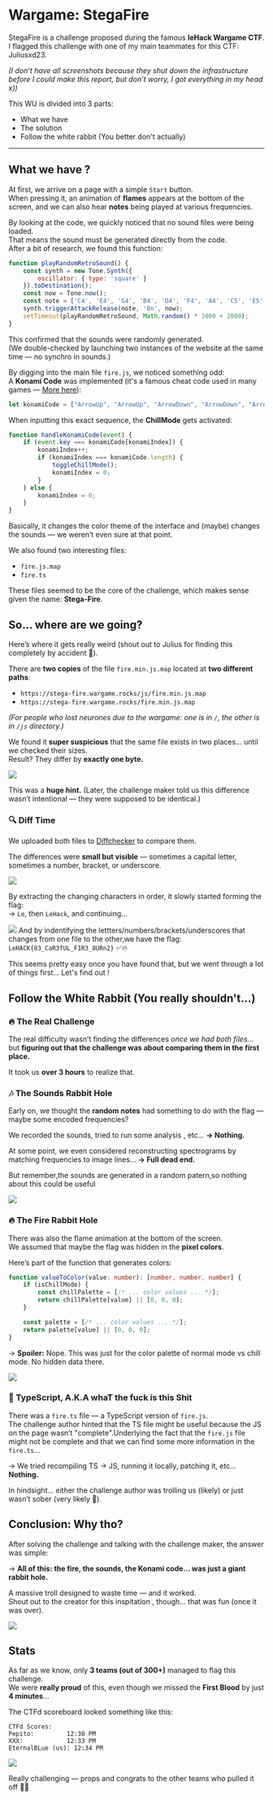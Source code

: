 # Wargame: StegaFire

StegaFire is a challenge proposed during the famous **leHack Wargame CTF**.  
I flagged this challenge with one of my main teammates for this CTF: Juliusxd23.

*(I don’t have all screenshots because they shut down the infrastructure before I could make this report, but don’t worry, I got everything in my head x))*  

This WU is divided into 3 parts:  
- What we have  
- The solution  
- Follow the white rabbit (You better don't actually)  

---

## What we have ?

At first, we arrive on a page with a simple `Start` button.  
When pressing it, an animation of **flames** appears at the bottom of the screen, and we can also hear **notes** being played at various frequencies.

By looking at the code, we quickly noticed that no sound files were being loaded.  
That means the sound must be generated directly from the code.  
After a bit of research, we found this function:  

```js
function playRandomRetroSound() {
    const synth = new Tone.Synth({
        oscillator: { type: 'square' }
    }).toDestination();
    const now = Tone.now();
    const note = ['C4', 'E4', 'G4', 'B4', 'D4', 'F4', 'A4', 'C5', 'E5', 'G5', 'B5', 'D5', 'F5', 'A5', 'C6', 'E6'][Math.floor(Math.random() * 16)];
    synth.triggerAttackRelease(note, '8n', now);
    setTimeout(playRandomRetroSound, Math.random() * 3000 + 2000);
}
```

This confirmed that the sounds were randomly generated.  
(We double-checked by launching two instances of the website at the same time — no synchro in sounds.)

By digging into the main file `fire.js`, we noticed something odd:  
A **Konami Code** was implemented (it's a famous cheat code used in many games — [More here](https://fr.wikipedia.org/wiki/Code_Konami)):

```js
let konamiCode = ["ArrowUp", "ArrowUp", "ArrowDown", "ArrowDown", "ArrowLeft", "ArrowRight", "ArrowLeft", "ArrowRight", "b", "a"];
```

When inputting this exact sequence, the **ChillMode** gets activated:

```js
function handleKonamiCode(event) {
    if (event.key === konamiCode[konamiIndex]) {
        konamiIndex++;
        if (konamiIndex === konamiCode.length) {
            toggleChillMode();
            konamiIndex = 0;
        }
    } else {
        konamiIndex = 0;
    }
}
```

Basically, it changes the color theme of the interface and (maybe) changes the sounds — we weren’t even sure at that point.

We also found two interesting files:  
- `fire.js.map`  
- `fire.ts`  

These files seemed to be the core of the challenge, which makes sense given the name: **Stega-Fire**.

## So... where are we going?

Here’s where it gets really weird (shout out to Julius for finding this completely by accident 👀).

There are **two copies** of the file `fire.min.js.map` located at **two different paths**:

-  `https://stega-fire.wargame.rocks/js/fire.min.js.map`  
-  `https://stega-fire.wargame.rocks/fire.min.js.map`  

*(For people who lost neurones due to the wargame: one is in `/`, the other is in `/js` directory.)*  

We found it **super suspicious** that the same file exists in two places... until we checked their sizes.  
Result? They differ by **exactly one byte.**  

![](https://raw.githubusercontent.com/ArtyETH06/artyeth06.github.io/main/ctf/lehack2025-wargame/stegafire/images/Pasted%20image%2020250630095256.png)

This was a **huge hint.** (Later, the challenge maker told us this difference wasn’t intentional — they were supposed to be identical.)


### 🔍 Diff Time

We uploaded both files to [Diffchecker](https://www.diffchecker.com/) to compare them.

The differences were **small but visible** — sometimes a capital letter, sometimes a number, bracket, or underscore.

![](https://raw.githubusercontent.com/ArtyETH06/artyeth06.github.io/main/ctf/lehack2025-wargame/stegafire/images/Pasted%20image%2020250630101148.png)

By extracting the changing characters in order, it slowly started forming the flag:  
→ `Le`, then `LeHack`, and continuing...

![](https://raw.githubusercontent.com/ArtyETH06/artyeth06.github.io/main/ctf/lehack2025-wargame/stegafire/images/Pasted%20image%2020250630101548.png)
And by indentifying the lettters/numbers/brackets/underscores that changes from one file to the other,we have the flag: `LeHACK{83_CaR3fUL_F1R3_8URn2}` ✅🔥

This seems pretty easy once you have found that, but we went through a lot of things first...
Let's find out !


## Follow the White Rabbit (You really shouldn't...)

### 🔥 The Real Challenge

The real difficulty wasn’t finding the differences *once we had both files*... but **figuring out that the challenge was about comparing them in the first place.**

It took us **over 3 hours** to realize that.

### 🎶 The Sounds Rabbit Hole

Early on, we thought the **random notes** had something to do with the flag — maybe some encoded frequencies?  

We recorded the sounds, tried to run some analysis , etc... **→ Nothing.**  

At some point, we even considered reconstructing spectrograms by matching frequencies to image lines... **→ Full dead end.**  

But remember,the sounds are generated in a random patern,so nothing about this could be useful

![](https://raw.githubusercontent.com/ArtyETH06/artyeth06.github.io/main/ctf/lehack2025-wargame/stegafire/images/Pasted%20image%2020250630103946.png)

### 🔥 The Fire Rabbit Hole

There was also the flame animation at the bottom of the screen.  
We assumed that maybe the flag was hidden in the **pixel colors**.

Here’s part of the function that generates colors:

```ts
function valueToColor(value: number): [number, number, number] {
    if (isChillMode) {
        const chillPalette = [/* ... color values ... */];
        return chillPalette[value] || [0, 0, 0];
    }

    const palette = [/* ... color values ... */];
    return palette[value] || [0, 0, 0];
}
```

→ **Spoiler:** Nope. This was just for the color palette of normal mode vs chill mode. No hidden data there.

![](https://raw.githubusercontent.com/ArtyETH06/artyeth06.github.io/main/ctf/lehack2025-wargame/stegafire/images/Pasted%20image%2020250630102322.png)

### 📜 TypeScript, A.K.A whaT the fuck is this Shit

There was a `fire.ts` file — a TypeScript version of `fire.js`.  
The challenge author hinted that the TS file might be useful because the JS on the page wasn’t "complete".Underlying the fact that the `fire.js` file might not be complete and that we can find some more information in the `fire.ts`...

→ We tried recompiling TS → JS, running it locally, patching it, etc... **Nothing.**  

In hindsight... either the challenge author was trolling us (likely) or just wasn’t sober (very likely 🍺).

## Conclusion: Why tho?

After solving the challenge and talking with the challenge maker, the answer was simple:  

→ **All of this: the fire, the sounds, the Konami code... was just a giant rabbit hole.**  

A massive troll designed to waste time — and it worked.  
Shout out to the creator for this inspitation , though... that was fun (once it was over).

![](https://raw.githubusercontent.com/ArtyETH06/artyeth06.github.io/main/ctf/lehack2025-wargame/stegafire/images/Pasted%20image%2020250630103759.png)



## Stats

As far as we know, only **3 teams (out of 300+)** managed to flag this challenge.  
We were **really proud** of this, even though we missed the **First Blood** by just **4 minutes**...

The CTFd scoreboard looked something like this:

```plaintext
CTFd Scores:
Pepito:         12:30 PM
XXX:            12:33 PM
EternalBLue (us): 12:34 PM
```


![](https://raw.githubusercontent.com/ArtyETH06/artyeth06.github.io/main/ctf/lehack2025-wargame/stegafire/images/Pasted%20image%2020250630104103.png)


Really challenging — props and congrats to the other teams who pulled it off 💪🔥
